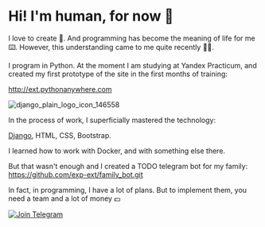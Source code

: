 # Hi! I'm human, for now 👻

I love to create 🤖. 
And programming has become the meaning of life for me ⌨️. 
However, this understanding came to me quite recently 🤷‍♂️.

I program in Python. At the moment I am studying at Yandex Practicum, and created my first prototype of the site in the first months of training:

http://ext.pythonanywhere.com

![django_plain_logo_icon_146558](https://cdn.icon-icons.com/icons2/2415/PNG/512/django_plain_logo_icon_146558.png)


In the process of work, I superficially mastered the technology:

[Django](https://cdn.icon-icons.com/icons2/2415/PNG/512/django_plain_logo_icon_146558.png),
HTML,
CSS,
Bootstrap.

I learned how to work with Docker, and with something else there.

But that wasn't enough and I created a TODO telegram bot for my family:
https://github.com/exp-ext/family_bot.git

In fact, in programming, I have a lot of plans. But to implement them, you need a team and a lot of money 💵


[![Join Telegram](https://img.shields.io/badge/My%20Telegram-Join-blue)](https://t.me/Borokin)
